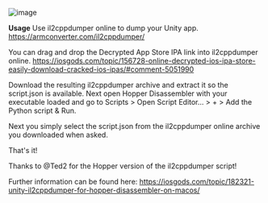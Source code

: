 ![image](https://github.com/iOSGods/Il2cppdumper-Hopper-Disassembler/assets/9143565/337382c3-cdc7-47c0-b6e7-d24a48882cde)


**Usage**
Use il2cppdumper online to dump your Unity app. https://armconverter.com/il2cppdumper/

You can drag and drop the Decrypted App Store IPA link into il2cppdumper online. https://iosgods.com/topic/156728-online-decrypted-ios-ipa-store-easily-download-cracked-ios-ipas/#comment-5051990

Download the resulting il2cppdumper archive and extract it so the script.json is available. Next open Hopper Disassembler with your executable loaded and go to Scripts > Open Script Editor... > + > Add the Python script & Run.

Next you simply select the script.json from the il2cppdumper online archive you downloaded when asked. 

That's it!



Thanks to @Ted2 for the Hopper version of the il2cppdumper script!

Further information can be found here: https://iosgods.com/topic/182321-unity-il2cppdumper-for-hopper-disassembler-on-macos/
